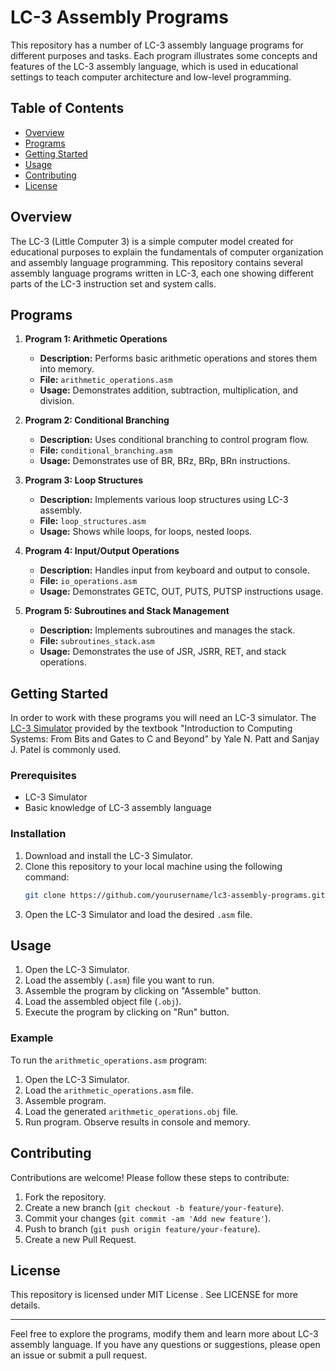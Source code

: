 # LC-3 Assembly Programs

This repository has a number of LC-3 assembly language programs for different purposes and tasks. Each program illustrates some concepts and features of the LC-3 assembly language, which is used in educational settings to teach computer architecture and low-level programming.

## Table of Contents

- [Overview](#overview)
- [Programs](#programs)
- [Getting Started](#getting-started)
- [Usage](#usage)
- [Contributing](#contributing)
- [License](#license)

## Overview

The LC-3 (Little Computer 3) is a simple computer model created for educational purposes to explain the fundamentals of computer organization and assembly language programming. This repository contains several assembly language programs written in LC-3, each one showing different parts of the LC-3 instruction set and system calls.

## Programs

1. **Program 1: Arithmetic Operations**

   - **Description:** Performs basic arithmetic operations and stores them into memory.
   - **File:** `arithmetic_operations.asm`
   - **Usage:** Demonstrates addition, subtraction, multiplication, and division.

2. **Program 2: Conditional Branching**

   - **Description:** Uses conditional branching to control program flow.
   - **File:** `conditional_branching.asm`
   - **Usage:** Demonstrates use of BR, BRz, BRp, BRn instructions.

3. **Program 3: Loop Structures**

   - **Description:** Implements various loop structures using LC-3 assembly.
   - **File:** `loop_structures.asm`
   - **Usage:** Shows while loops, for loops, nested loops.

4. **Program 4: Input/Output Operations**

   - **Description:** Handles input from keyboard and output to console.
   - **File:** `io_operations.asm`
   - **Usage:** Demonstrates GETC, OUT, PUTS, PUTSP instructions usage.

5. **Program 5: Subroutines and Stack Management**
   - **Description:** Implements subroutines and manages the stack.
   - **File:** `subroutines_stack.asm`
   - **Usage:** Demonstrates the use of JSR, JSRR, RET, and stack operations.

## Getting Started

In order to work with these programs you will need an LC-3 simulator. The [LC-3 Simulator](http://highered.mheducation.com/sites/0072467509/student_view0/lc-3_simulator.html) provided by the textbook "Introduction to Computing Systems: From Bits and Gates to C and Beyond" by Yale N. Patt and Sanjay J. Patel is commonly used.

### Prerequisites

- LC-3 Simulator
- Basic knowledge of LC-3 assembly language

### Installation

1. Download and install the LC-3 Simulator.
2. Clone this repository to your local machine using the following command:
   ```sh
   git clone https://github.com/yourusername/lc3-assembly-programs.git
   ```
3. Open the LC-3 Simulator and load the desired `.asm` file.

## Usage

1. Open the LC-3 Simulator.
2. Load the assembly (`.asm`) file you want to run.
3. Assemble the program by clicking on "Assemble" button.
4. Load the assembled object file (`.obj`).
5. Execute the program by clicking on "Run" button.

### Example

To run the `arithmetic_operations.asm` program:

1. Open the LC-3 Simulator.
2. Load the `arithmetic_operations.asm` file.
3. Assemble program.
4. Load the generated `arithmetic_operations.obj` file.
5. Run program. Observe results in console and memory.

## Contributing

Contributions are welcome! Please follow these steps to contribute:

1. Fork the repository.
2. Create a new branch (`git checkout -b feature/your-feature`).
3. Commit your changes (`git commit -am 'Add new feature'`).
4. Push to branch (`git push origin feature/your-feature`).
5. Create a new Pull Request.

## License

This repository is licensed under MIT License . See LICENSE for more details.

---

Feel free to explore the programs, modify them and learn more about LC-3 assembly language. If you have any questions or suggestions, please open an issue or submit a pull request.
